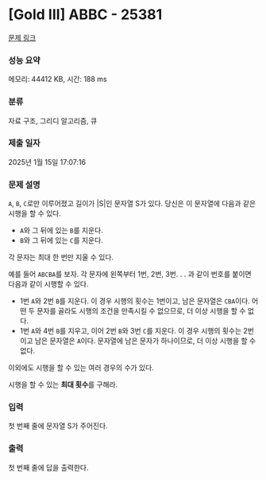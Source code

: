 # [Gold III] ABBC - 25381 

[문제 링크](https://www.acmicpc.net/problem/25381) 

### 성능 요약

메모리: 44412 KB, 시간: 188 ms

### 분류

자료 구조, 그리디 알고리즘, 큐

### 제출 일자

2025년 1월 15일 17:07:16

### 문제 설명

<p><code>A</code>, <code>B</code>, <code>C</code>로만 이루어졌고 길이가 |S|인 문자열 S가 있다. 당신은 이 문자열에 다음과 같은 시행을 할 수 있다.</p>

<ul>
	<li><code>A</code>와 그 뒤에 있는 <code>B</code>를 지운다.</li>
	<li><code>B</code>와 그 뒤에 있는 <code>C</code>를 지운다.</li>
</ul>

<p>각 문자는 최대 한 번만 지울 수 있다.</p>

<p>예를 들어 <code>ABCBA</code>를 보자. 각 문자에 왼쪽부터 1번, 2번, 3번. . . 과 같이 번호를 붙이면 다음과 같이 시행할 수 있다.</p>

<ul>
	<li>1번 <code>A</code>와 2번 <code>B</code>를 지운다. 이 경우 시행의 횟수는 1번이고, 남은 문자열은 <code>CBA</code>이다. 어떤 두 문자를 골라도 시행의 조건을 만족시킬 수 없으므로, 더 이상 시행을 할 수 없다.</li>
	<li>1번 <code>A</code>와 4번 <code>B</code>를 지우고, 이어 2번 <code>B</code>와 3번 <code>C</code>를 지운다. 이 경우 시행의 횟수는 2번이고 남은 문자열은 <code>A</code>이다. 문자열에 남은 문자가 하나이므로, 더 이상 시행을 할 수 없다.</li>
</ul>

<p>이외에도 시행을 할 수 있는 여러 경우의 수가 있다.</p>

<p>시행을 할 수 있는 <strong>최대 횟수</strong>를 구해라.</p>

### 입력 

 <p>첫 번째 줄에 문자열 S가 주어진다.</p>

### 출력 

 <p>첫 번째 줄에 답을 출력한다.</p>

